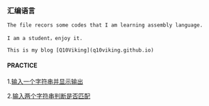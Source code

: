
### 汇编语言
~~~
The file recors some codes that I am learning assembly language.

I am a student，enjoy it.

This is my blog [Q10Viking](q10viking.github.io) 
~~~
#### PRACTICE

1.[输入一个字符串并显示输出](https://github.com/Q10Viking/assembly-Language/blob/master/1.asm)

2.[输入两个字符串判断是否匹配](https://github.com/Q10Viking/assembly-Language/blob/master/2.asm)